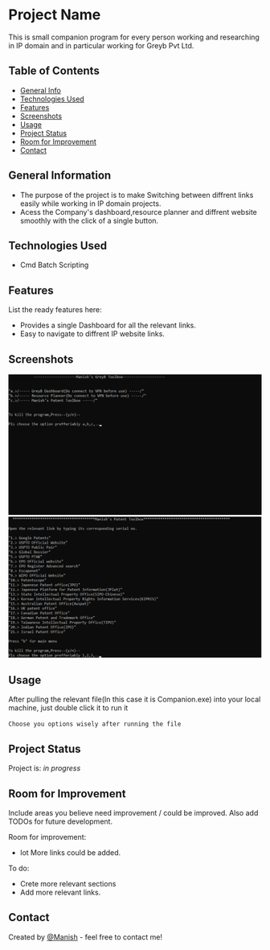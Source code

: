 # Project Name
This is small companion program for every person working and researching in IP domain and in particular working for Greyb Pvt Ltd.
<!--Live demo [_here_](https://www.example.com). <!-- If you have the project hosted somewhere, include the link here. -->

## Table of Contents
* [General Info](#general-information)
* [Technologies Used](#technologies-used)
* [Features](#features)
* [Screenshots](#screenshots)  <!--* [Setup](#setup)-->
* [Usage](#usage)
* [Project Status](#project-status)
* [Room for Improvement](#room-for-improvement)   <!--* [Acknowledgements](#acknowledgements)-->
* [Contact](#contact)
<!-- * [License](#license) -->


## General Information
- The purpose of the project is to make Switching between diffrent links easily while working in IP domain projects.
- Acess the Company's dashboard,resource planner and diffrent website smoothly with the click of a single button. 
<!-- You don't have to answer all the questions - just the ones relevant to your project. -->


## Technologies Used
- Cmd Batch Scripting


## Features
List the ready features here:
- Provides a single Dashboard for all the relevant links. 
- Easy to navigate to diffrent IP website links.



## Screenshots
![Algorithm schema](./images/Dashboard.png) ![Algorithm schema](./images/toolbox.png)
<!-- If you have screenshots you'd like to share, include them here. -->


<!--## Setup
What are the project requirements/dependencies? Where are they listed? A requirements.txt or a Pipfile.lock file perhaps? Where is it located?

Proceed to describe how to install / setup one's local environment / get started with the project. -->


## Usage
After pulling the relevant file(In this case it is Companion.exe) into your local machine, just double click it to run it

`Choose you options wisely after running the file`


## Project Status
Project is: _in progress_

## Room for Improvement
Include areas you believe need improvement / could be improved. Also add TODOs for future development.

Room for improvement:
- lot More links could be added.

To do:
- Crete more relevant sections
- Add more relevant links.


<!--## Acknowledgements
Give credit here.
- This project was inspired by...
- This project was based on [this tutorial](https://www.example.com).
- Many thanks to... -->


## Contact
Created by [@Manish](mailto:stringfab012@gmail.com) - feel free to contact me!


<!-- Optional -->
<!-- ## License -->
<!-- This project is open source and available under the [... License](). -->

<!-- You don't have to include all sections - just the one's relevant to your project -->

